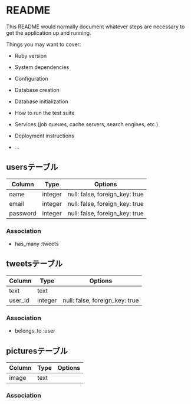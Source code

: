 # README

This README would normally document whatever steps are necessary to get the
application up and running.

Things you may want to cover:

* Ruby version

* System dependencies

* Configuration

* Database creation

* Database initialization

* How to run the test suite

* Services (job queues, cache servers, search engines, etc.)

* Deployment instructions

* ...

## usersテーブル

|Column|Type|Options|
|------|----|-------|
|name|integer|null: false, foreign_key: true|
|email|integer|null: false, foreign_key: true|
|password|integer|null: false, foreign_key: true|



### Association
- has_many :tweets
  

## tweetsテーブル

|Column|Type|Options|
|------|----|-------|
|text|text||
|user_id|integer|null: false, foreign_key: true|

### Association
- belongs_to :user

## picturesテーブル

|Column|Type|Options|
|------|----|-------|
|image|text||

### Association




